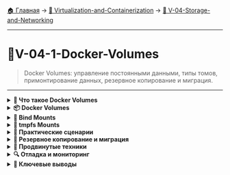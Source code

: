 [🏠 Главная](../../README.md) → [🐳 Virtualization-and-Containerization](../../README.md#-virtualization-and-containerization) → [💾 V-04-Storage-and-Networking](../../README.md#-v-04-storage-and-networking)

---

# 🐳V-04-1-Docker-Volumes
> Docker Volumes: управление постоянными данными, типы томов, примонтирование данных, резервное копирование и миграция.

---

<details>
<summary><b>🎯 Что такое Docker Volumes</b></summary>

---

### Проблема эфемерности контейнеров

```text
# Контейнеры по умолчанию эфемерны
┌─────────────────┐    Удаление    ┌─────────────────┐
│   Контейнер     │ ─────────────→ │     Потеря      │
│   (данные)      │                │    данных!      │
└─────────────────┘                └─────────────────┘

# Решение - тома (volumes)
┌─────────────────┐                ┌─────────────────┐
│   Контейнер     │                │      Том        │
│                 │ ←────────────→ │  (сохраняется)  │
└─────────────────┘                └─────────────────┘
```

### Типы хранения данных в Docker

```text
1. 🔄 Volumes - управляемые Docker'ом (рекомендуется)
2. 📁 Bind mounts - монтирование хостовых путей
3. 📄 tmpfs mounts - временное хранилище в памяти
```

**Когда использовать:**
- ✅ **Volumes** - production данные, бэкапы, миграции
- ✅ **Bind mounts** - разработка, конфиги, исходный код
- ✅ **tmpfs** - временные данные, кэш, чувствительная информация

---

</details>

<details>
<summary><b>📦 Docker Volumes</b></summary>

---

### Создание и управление томами

```bash
# Создание тома
docker volume create my-volume

# Просмотр списка томов
docker volume ls

# Детальная информация о томе
docker volume inspect my-volume

# Удаление тома
docker volume rm my-volume

# Очистка неиспользуемых томов
docker volume prune
```

### Использование томов в контейнерах

```bash
# Создание контейнера с томом
docker run -d \
  --name mysql-container \
  -v mysql-data:/var/lib/mysql \
  mysql:latest

# Явное указание драйвера
docker run -d \
  -v my-volume:/app/data \
  --volume-driver local \
  nginx:latest

# Только для чтения
docker run -d \
  -v config-volume:/etc/nginx:ro \
  nginx:latest
```

### Просмотр данных в томах

```bash
# Временный контейнер для доступа к тому
docker run -it --rm \
  -v my-volume:/data \
  alpine ls -la /data

# Копирование файлов в/из тома
docker run --rm \
  -v my-volume:/data \
  -v $(pwd):/backup \
  alpine cp /backup/file.txt /data/

# Просмотр через инспект
docker volume inspect my-volume
```

---

</details>

<details>
<summary><b>📁 Bind Mounts</b></summary>

---

### Монтирование хостовых директорий

```bash
# Монтирование текущей директории
docker run -it \
  -v $(pwd):/app \
  node:16 bash

# Монтирование конкретного пути
docker run -d \
  -v /host/path:/container/path \
  nginx:latest

# Только для чтения
docker run -d \
  -v /host/config:/etc/nginx:ro \
  nginx:latest

# Монтирование файла (не директории)
docker run -d \
  -v /host/nginx.conf:/etc/nginx/nginx.conf \
  nginx:latest
```

### Использование в разработке

```bash
# Hot-reload для Node.js приложения
docker run -d \
  -v $(pwd):/app \
  -p 3000:3000 \
  node:16 npm run dev

# Разработка с Python
docker run -it \
  -v $(pwd):/code \
  -p 8000:8000 \
  python:3.9 python /code/app.py

# База данных с конфигом с хоста
docker run -d \
  -v $(pwd)/mysql.conf:/etc/mysql/conf.d/custom.cnf \
  mysql:latest
```

### Особенности bind mounts

```text
✅ Прямой доступ к файлам на хосте
✅ Изменения видны сразу в контейнере и на хосте
✅ Подходит для разработки и конфигурации
❌ Зависит от файловой системы хоста
❌ Менее портативно чем volumes
```

---

</details>

<details>
<summary><b>💾 tmpfs Mounts</b></summary>

---

### Временное хранилище в памяти

```bash
# Создание tmpfs тома
docker run -d \
  --tmpfs /tmp \
  nginx:latest

# С указанием размера и прав
docker run -d \
  --tmpfs /cache:size=100m,mode=1777 \
  nginx:latest

# Использование в swarm
docker service create \
  --tmpfs /tmp \
  nginx:latest
```

### Сценарии использования

```text
📝 Временные файлы обработки
🔒 Чувствительные данные (пароли, ключи)
🚀 Кэш приложений
🔄 Промежуточные файлы
```

### Сравнение с другими типами

```text
tmpfs vs volumes:
• tmpfs - только в памяти, исчезает при остановке контейнера
• volumes - постоянное хранение на диске

tmpfs vs bind mounts:
• tmpfs - изолирован в контейнере
• bind mounts - доступен с хоста
```

---

</details>

<details>
<summary><b>🔧 Практические сценарии</b></summary>

---

### База данных с постоянным хранилищем

```bash
# PostgreSQL с томом для данных
docker run -d \
  --name postgres \
  -v postgres-data:/var/lib/postgresql/data \
  -e POSTGRES_PASSWORD=mysecretpassword \
  postgres:13

# MySQL с конфигом и данными
docker run -d \
  --name mysql \
  -v mysql-data:/var/lib/mysql \
  -v $(pwd)/my.cnf:/etc/mysql/conf.d/my.cnf \
  -e MYSQL_ROOT_PASSWORD=secret \
  mysql:8.0
```

### Веб-приложение с статикой

```bash
# Nginx с статическими файлами
docker run -d \
  --name nginx \
  -v static-data:/usr/share/nginx/html \
  -p 80:80 \
  nginx:latest

# Копирование статики в том
docker run --rm \
  -v static-data:/target \
  -v $(pwd)/dist:/source \
  alpine cp -r /source/* /target/
```

### Разработка с hot-reload

```bash
# Node.js разработка
docker run -it \
  --name dev-server \
  -v $(pwd):/app \
  -v /app/node_modules \
  -p 3000:3000 \
  node:16 npm run dev

# Python разработка
docker run -it \
  -v $(pwd):/code \
  -p 8000:8000 \
  python:3.9 \
  bash -c "cd /code && pip install -r requirements.txt && python app.py"
```

---

</details>

<details>
<summary><b>🔄 Резервное копирование и миграция</b></summary>

---

### Бэкап томов

```bash
# Бэкап тома в tar архив
docker run --rm \
  -v mysql-data:/source \
  -v $(pwd):/backup \
  alpine tar czf /backup/mysql-backup.tar.gz -C /source .

# Восстановление из бэкапа
docker run --rm \
  -v mysql-data:/target \
  -v $(pwd):/backup \
  alpine tar xzf /backup/mysql-backup.tar.gz -C /target
```

### Миграция томов между хостами

```bash
# Экспорт тома
docker run --rm \
  -v mysql-data:/data \
  -v $(pwd):/backup \
  alpine tar cf - -C /data . | gzip > mysql-data.tar.gz

# Импорт тома на новом хосте
docker volume create mysql-data
docker run --rm \
  -v mysql-data:/data \
  -v $(pwd):/backup \
  alpine sh -c "tar xzf /backup/mysql-data.tar.gz -C /data"
```

### Копирование данных между томами

```bash
# Создание копии тома
docker volume create mysql-backup
docker run --rm \
  -v mysql-data:/source \
  -v mysql-backup:/target \
  alpine cp -r /source/* /target/
```

---

</details>

<details>
<summary><b>🚀 Продвинутые техники</b></summary>

---

### Volume драйверы

```bash
# Использование NFS драйвера
docker volume create \
  --driver local \
  --opt type=nfs \
  --opt o=addr=192.168.1.100,rw \
  --opt device=:/path/to/nfs \
  nfs-volume

# SSHFS драйвер
docker volume create \
  --driver vieux/sshfs \
  --opt sshcmd=user@host:/remote/path \
  --opt password=secret \
  ssh-volume
```

### Docker Compose с томами

```yaml
version: '3.8'
services:
  database:
    image: postgres:13
    volumes:
      - postgres-data:/var/lib/postgresql/data
      - ./init.sql:/docker-entrypoint-initdb.d/init.sql
    environment:
      POSTGRES_PASSWORD: secret

  webapp:
    image: nginx:latest
    volumes:
      - static-data:/usr/share/nginx/html
    ports:
      - "80:80"

volumes:
  postgres-data:
  static-data:
```

### Volume в Docker Swarm

```yaml
version: '3.8'
services:
  database:
    image: postgres:13
    volumes:
      - postgres-data:/var/lib/postgresql/data
    deploy:
      placement:
        constraints:
          - node.labels.db == true

volumes:
  postgres-data:
    driver: local
    driver_opts:
      type: nfs
      o: addr=10.0.0.10,rw
      device: ":/exports/postgres"
```

---

</details>

<details>
<summary><b>🔍 Отладка и мониторинг</b></summary>

---

### Диагностика проблем

```bash
# Просмотр использования томов
docker system df -v

# Проверка примонтированных томов контейнера
docker inspect <container> | grep -A 10 Mounts

# Поиск контейнеров использующих том
docker ps -a --filter volume=my-volume

# Проверка прав доступа
docker run --rm -v my-volume:/data alpine ls -la /data
```

### Восстановление данных

```bash
# Доступ к тому поврежденного контейнера
docker run -it --rm \
  -v mysql-data:/recovery \
  alpine sh

# Создание резервной копии перед удалением
docker run --rm \
  -v mysql-data:/source \
  -v $(pwd):/backup \
  alpine tar czf /backup/emergency-backup.tar.gz -C /source .
```

### Мониторинг использования

```bash
# Скрипт для мониторинга размера томов
docker volume ls -q | while read volume; do
  size=$(docker run --rm -v $volume:/data alpine du -sh /data 2>/dev/null | cut -f1)
  echo "Volume $volume: $size"
done
```

---

</details>

<details>
<summary><b>🎯 Ключевые выводы</b></summary>

---

### Best Practices

```text
✅ Используйте named volumes для production данных
✅ Используйте bind mounts для разработки
✅ Регулярно делайте бэкапы важных томов
✅ Используйте :ro для конфигов только для чтения
✅ Очищайте неиспользуемые тома (volume prune)
✅ Тестируйте восстановление из бэкапов
```

### Выбор типа монтирования

```text
🔧 Разработка → bind mounts
🏭 Production данные → named volumes  
🔒 Временные/чувствительные данные → tmpfs
🌐 Распределенное хранилище → volume drivers (NFS, etc.)
```

### Что дальше

```text
📚 Следующая тема: Docker Networking - сетевое взаимодействие
🔜 Затем: Docker Compose - оркестрация многоконтейнерных приложений
🎯 Цель: Научиться управлять постоянными данными в production
```

---

</details>
